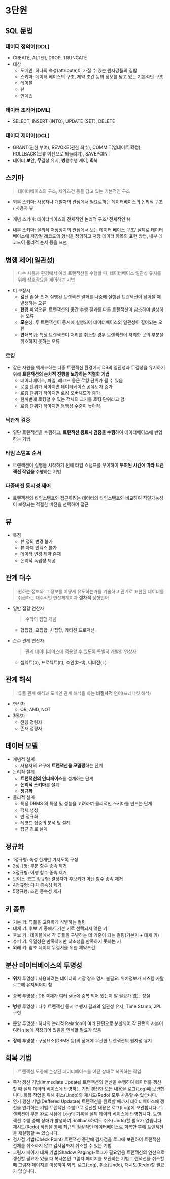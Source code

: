# 3단원

## SQL 문법

### 데이터 정의어(DDL)

- CREATE, ALTER, DROP, TRUNCATE
- 대상
  - 도메인: 하나의 속성(attribute)이 가질 수 있는 원자값들의 집합
  - 스키마: 데이터 베이스의 구조, 제약 조건 등의 정보를 담고 있는 기본적인 구조
  - 테이블
  - 뷰
  - 인덱스

### 데이터 조작어(DML)

- SELECT, INSERT (INTO), UPDATE (SET), DELETE

### 데이터 제어어(DCL)

- GRANT(권한 부여), REVOKE(권한 회수), COMMIT(업데이트 확정), ROLLBACK(오류 이전으로 되돌리기), SAVEPOINT
- 데이터 **보**안, **무**결성 유지, **병**행수행 제어, **회**복



## 스키마

> 데이터베이스의 구조, 제약조건 등을 담고 있는 기본적인 구조

- 외부 스키마: 사용자나 개발자의 관점에서 필요로하는 데이터베이스의 논리적 구조 / 사용자 뷰

- 개념 스키마: 데이터베이스의 전체적인 논리적 구조/ 전체적인 뷰
- 내부 스키마: 물리적 저장장치의 관점에서 보는 데이터 베이스 구조/ 실제로 데이터베이스에 저장될 레코드의 형식을 정의하고 저장 데이터 항목의 표현 방법, 내부 레코드이 물리적 순서 등을 표현

## 병행 제어(일관성)

> 다수 사용자 환경에서 여러 트랜잭션을 수행할 때, 데이터베이스 일관성 유지를 위해 상호작요을 제어하는 기법

- 미 보장시 
  - **갱**신 손실: 먼저 실행된 트랜잭션 결과를 나중에 실행된 트랜잭션이 덮어쓸 때 발생하는 오류
  - **현**황 파악오류: 트랜잭션의 중간 수행 결과를 다른 트랜잭션이 참조하여 발생하는 오류
  - **모**순성: 두 트랜잭션이 동시에 실행되어 데이터베이스의 일관성이 결여되는 오류
  - **연**쇄복귀: 특정 트랜잭션이 처리를 취소할 경우 트랜잭션이 처리한 곳의 부분을 취소하지 못하는 오류

### 로킹

- 같은 자원을 액세스하는 다중 트랜잭션 환경에서 DB의 일관성과 무결성을 유지하기 위해 **트랜잭션의 순차적 진행을 보장하는 직렬화 기법**
  - 데이터베이스, 파일, 레코드 등은 로킹 단위가 될 수 있음
  - 로킹 단위가 작아지면 데이터베이스 공유도가 증가
  - 로킹 단위가 작아지면 로킹 오버헤드가 증가
  - 한꺼번에 로킹할 수 있는 객체의 크기를 로킹 단위라고 함
  - 로킹 단위가 작아지면 병행성 수준이 높아짐

### 낙관적 검증

- 일단 트랜잭션을 수행하고, **트랜잭션 종료시 검증을 수행**하여 데이터베이스에 반영하는 기법

### 타임 스탬프 순서

- 트랜잭션이 실행을 시작하기 전에 타임 스탬프를 부여하여 **부여된 시간에 따라 트랜잭션 작업을 수행**하는 기법

### 다중버전 동시성 제어

- 트랜잭션의 타임스탬프와 접근하려는 데이터의 타임스탬프와 비교하여 직렬가능성이 보장되는 적절한 버전을 선택하여 접근

## 뷰

- 특징
  - 뷰 정의 변경 불가
  - 뷰 자체 인덱스 불가
  - 데이터 변경 제약 존재
  - 논리적 독립성 제공

## 관계 대수

> 원하는 정보와 그 정보를 어떻게 유도하는가를 기술하고 관계로 표현된 데이터를 취급하는 대수적인 연산체계이자 **절차적** 정형언어

- 일반 집합 연산자

  > 수학의 집합 개념

  - 합집합, 교집합, 차집합, 카티션 프로덕션

- 순수 관계 연산자

  > 관계 데이터베이스에 적용할 수 있도록 특별히 개발한 연상자

  - 셀렉트(σ), 프로젝트(π), 조인(▷◁), 디비전(÷)

## 관계 해석

> 튜플 관계 해석과 도메인 관계 해석을 하는 **비절차적** 언어(프레디킷 해석)

- 연산자
  - OR, AND, NOT
- 정량자
  - 전칭 정량자
  - 존재 정량자

## 데이터 모델

- 개념적 설계
  - 사용자의 요구에 **트랜잭션을 모델링**하는 단계
- 논리적 설계
  - **트랜잭션의 인터페이스**를 설계하는 단계
  - **논리적 스키마**를 설계
  - **정규화**
- 물리적 설계
  - 특정 DBMS 의 특성 및 성능을 고려하여 물리적인 스키마를 만드는 단계
  - 객체 생성
  - 반 정규화
  - 레코드 집중의 분석 및 설계
  - 접근 경로 설계

## 정규화

- 1정규형: 속성 한개만 가지도록 구성
- 2정규형: 부분 함수 종속 제거
- 3정규형: 이행 함수 종속 제거
- 보이스-코드 정규형: 결정자가 후보키가 아닌 함수 종속 제거
- 4정규형: 다치 종속성 제거
- 5정규형: 조인 종속성 제거

## 키 종류

- 기본 키: 튜플을 고유하게 식별하는 컬럼
- 대체 키: 후보 키 중에서 기본 키로 선택되지 않은 키
- 후보 키 : 테이블에서 각 튜플을 구별하는 데 기준이 되는 컬럼(기본키 + 대체 키)
- 슈퍼 키: 유일성은 만족하지만  최소성을 만족하지 못하는 키
- 외래 키: 참조 데이터 무결서을 위한 제약조건



## 분산 데이터베이스의 투명성

- **위**치 투명성 : 사용하려는 데이터의 저장 장소 명시 불필요. 위치정보가 시스템 카탈로그에 유지되어야 함

- 중**복** 투명성 : DB 객체가 여러 site에 중복 되어 있는지 알 필요가 없는 성질

- **병**행 투명성 : 다수 트랜잭션 동시 수행시 결과의 일관성 유지, Time Stamp, 2PL 구현

- **분**할 투명성 : 하나의 논리적 Relation이 여러 단편으로 분할되어 각 단편의 사본이 여러 site에 저장되어 있음을 인식할 필요가 없음

- **장**애 투명성 : 구성요소(DBMS 등)의 장애에 무관한 트랜잭션의 원자성 유지

  

## 회복 기법

>트랜잭션 도중에 손상된 데이터베이스를 이전 상태로 복귀하는 작업

- 즉각 갱신 기법(Immediate Update)
  트랜잭션의 연산을 수행하여 데이터를 갱신할 때 실제 데이터 베이스에 반영하는 기법
  갱신한 모든 내용을 로그(Log)에 보관합니다.
  회복 작업을 위해 취소(Undo)와 재시도(Redo) 모두 사용할 수 있습니다.
- 연기 갱신 기법(Deffered Updatae)
  트랜잭션을 완료할 때까지 데이터베이스에 갱신을 연기하는 기법
  트랜잭션 수행으로 갱신할 내용은 로그(Log)에 보관합니다.
  트랜잭션이 부분 완료 시점에 Log의 기록을 실제 데이터 베이스에 반영합니다.
  트랜잭션 수행 중에 장애가 발생하여 Rollback하여도 취소(Undo)할 필요가 없습니다.
  재시도(Redo) 작업을 통해 최근의 정상적인 데이터베이스로 회복한 후에 트랜잭션을 재실행할 수 있습니다.
- 검사점 기법(Check Point)
  트랜잭션 중간에 검사점을 로그에 보관하여 트랜잭션 전체를 취소하지 않고 검사점까지 취소할 수 있는 기법
- 그림자 페이지 대체 기법(Shadow Paging)-로그가 필요없음
  트랜잭션의 연산으로 갱신할 필요가 있을 때 복사본인 그림자 페이지를 보관하는 기법
  트랜잭션을 취소할 때 그림자 페이지를 이용하여 회복.
  로그(Log), 취소(Undo), 재시도(Redo)할 필요가 없습니다.



